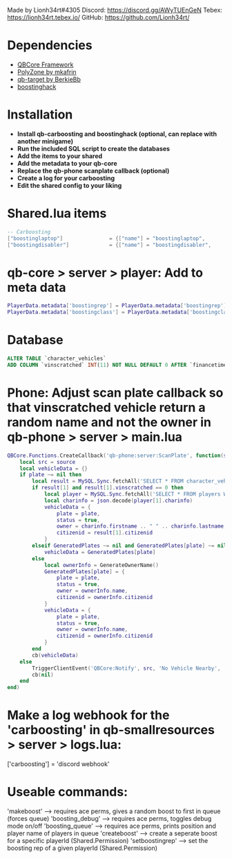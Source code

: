 Made by Lionh34rt#4305
Discord: https://discord.gg/AWyTUEnGeN
Tebex: https://lionh34rt.tebex.io/
GitHub: https://github.com/Lionh34rt/

# Dependencies
* [QBCore Framework](https://github.com/qbcore-framework)
* [PolyZone by mkafrin](https://github.com/mkafrin/PolyZone)
* [qb-target by BerkieBb](https://github.com/BerkieBb/qb-target)
* [boostinghack](https://github.com/Lionh34rt/boostinghack)

# Installation
* **Install qb-carboosting and boostinghack (optional, can replace with another minigame)**
* **Run the included SQL script to create the databases**
* **Add the items to your shared**
* **Add the metadata to your qb-core**
* **Replace the qb-phone scanplate callback (optional)**
* **Create a log for your carboosting**
* **Edit the shared config to your liking**

# Shared.lua items
```lua
-- Carboosting
["boostinglaptop"] 		 	 	 = {["name"] = "boostinglaptop",           		["label"] = "Boosting Laptop",	 		["weight"] = 1000, 		["type"] = "item", 		["image"] = "boostinglaptop.png", 		["unique"] = false, 	["useable"] = true, 	["shouldClose"] = true,   	["combinable"] = nil,   ["description"] = "A laptop used for boosting contracts."},
["boostingdisabler"] 		 	 = {["name"] = "boostingdisabler",           	["label"] = "Tracking Disabler",	 	["weight"] = 1000, 		["type"] = "item", 		["image"] = "boostingdisabler.png", 	["unique"] = false, 	["useable"] = true, 	["shouldClose"] = true,   	["combinable"] = nil,   ["description"] = "This small tool can disable these pesky trackers."},
```

# qb-core > server > player: Add to meta data
```lua
PlayerData.metadata['boostingrep'] = PlayerData.metadata['boostingrep'] or 0
PlayerData.metadata['boostingclass'] = PlayerData.metadata['boostingclass'] or 'D'
```

# Database
```sql
ALTER TABLE `character_vehicles` 
ADD COLUMN `vinscratched` INT(11) NOT NULL DEFAULT 0 AFTER `financetime`;
```

# Phone: Adjust scan plate callback so that vinscratched vehicle return a random name and not the owner in qb-phone > server > main.lua
```lua
QBCore.Functions.CreateCallback('qb-phone:server:ScanPlate', function(source, cb, plate)
    local src = source
    local vehicleData = {}
    if plate ~= nil then
        local result = MySQL.Sync.fetchAll('SELECT * FROM character_vehicles WHERE plate = ?', {plate})
        if result[1] and result[1].vinscratched == 0 then
            local player = MySQL.Sync.fetchAll('SELECT * FROM players WHERE citizenid = ?', {result[1].citizenid})
            local charinfo = json.decode(player[1].charinfo)
            vehicleData = {
                plate = plate,
                status = true,
                owner = charinfo.firstname .. " " .. charinfo.lastname,
                citizenid = result[1].citizenid
            }
        elseif GeneratedPlates ~= nil and GeneratedPlates[plate] ~= nil then
            vehicleData = GeneratedPlates[plate]
        else
            local ownerInfo = GenerateOwnerName()
            GeneratedPlates[plate] = {
                plate = plate,
                status = true,
                owner = ownerInfo.name,
                citizenid = ownerInfo.citizenid
            }
            vehicleData = {
                plate = plate,
                status = true,
                owner = ownerInfo.name,
                citizenid = ownerInfo.citizenid
            }
        end
        cb(vehicleData)
    else
        TriggerClientEvent('QBCore:Notify', src, 'No Vehicle Nearby', 'error')
        cb(nil)
    end
end)
```
# Make a log webhook for the 'carboosting' in qb-smallresources > server > logs.lua:
['carboosting'] = 'discord webhook'

# Useable commands:
'makeboost' --> requires ace perms, gives a random boost to first in queue (forces queue)
'boosting_debug' --> requires ace perms, toggles debug mode on/off
'boosting_queue' --> requires ace perms, prints position and player name of players in queue
'createboost' --> create a seperate boost for a specific playerId (Shared.Permission)
'setboostingrep' --> set the boosting rep of a given playerId (Shared.Permission)